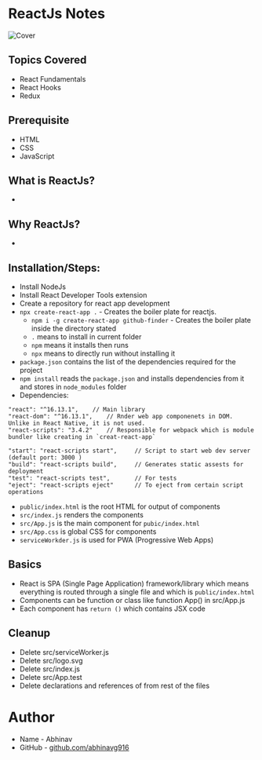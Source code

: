 # ReactJs Notes
![Cover](https://i2.wp.com/regroove.ca/wp-content/uploads/2018/07/react-redux-2.png?fit=1024%2C576&ssl=1)

## Topics Covered
* React Fundamentals
* React Hooks
* Redux

## Prerequisite
* HTML
* CSS 
* JavaScript

## What is ReactJs?
* 

## Why ReactJs?
*

## Installation/Steps:
* Install NodeJs
* Install React Developer Tools extension
* Create a repository for react app development
* `npx create-react-app .` - Creates the boiler plate for reactjs. 
    * `npm i -g create-react-app github-finder` - Creates the boiler plate inside the directory stated
    * `.`  means to install in current folder 
    * `npm` means it installs then runs
    * `npx` means to directly run without installing it
* `package.json` contains the list of the dependencies required for the project
* `npm install` reads the `package.json` and installs dependencies from it and stores in `node_modules` folder
* Dependencies:
```
"react": "^16.13.1",    // Main library
"react-dom": "^16.13.1",    // Rnder web app componenets in DOM. Unlike in React Native, it is not used.
"react-scripts": "3.4.2"    // Responsible for webpack which is module bundler like creating in `creat-react-app`
```
```
"start": "react-scripts start",     // Script to start web dev server (default port: 3000 )
"build": "react-scripts build",     // Generates static assests for deployment
"test": "react-scripts test",       // For tests
"eject": "react-scripts eject"      // To eject from certain script operations
```
* `public/index.html` is the root HTML for output of components
* `src/index.js` renders the components
* `src/App.js` is the main component for `pubic/index.html`
* `src/App.css` is global CSS for components
* `serviceWorkder.js` is used for PWA (Progressive Web Apps)

## Basics
* React is SPA (Single Page Application) framework/library which means everything is routed through a single file and which is `public/index.html`
* Components can be function or class like function App() in src/App.js
* Each component has `return ()` which contains JSX code

## Cleanup
* Delete src/serviceWorker.js
* Delete src/logo.svg
* Delete src/index.js
* Delete src/App.test
* Delete declarations and references of from rest of the files

## 



# Author
* Name - Abhinav
* GitHub - [github.com/abhinavg916](https://github.com/abhinavg916)
